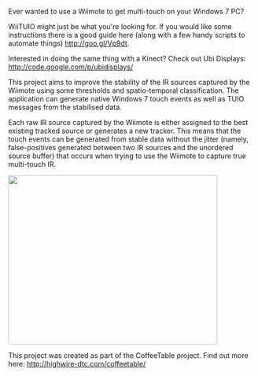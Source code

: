Ever wanted to use a Wiimote to get multi-touch on your Windows 7 PC?

WiiTUIO might just be what you're looking for.  If you would like some instructions there is a good guide here (along with a few handy scripts to automate things) http://goo.gl/Vp9dt.

Interested in doing the same thing with a Kinect?   Check out Ubi Displays: http://code.google.com/p/ubidisplays/

This project aims to improve the stability of the IR sources captured by the Wiimote using some thresholds and spatio-temporal classification.  The application can generate native Windows 7 touch events as well as TUIO messages from the stabilised data.

Each raw IR source captured by the Wiimote is either assigned to the best existing tracked source or generates a new tracker.  This means that the touch events can be generated from stable data without the jitter (namely, false-positives generated between two IR sources and the unordered source buffer) that occurs when trying to use the Wiimote to capture true multi-touch IR.

<a href='http://www.youtube.com/watch?feature=player_embedded&v=rbMafItax6Y' target='_blank'><img src='http://img.youtube.com/vi/rbMafItax6Y/0.jpg' width='425' height=344 /></a>

This project was created as part of the CoffeeTable project.  Find out more here: http://highwire-dtc.com/coffeetable/